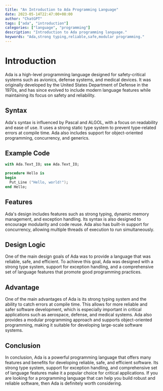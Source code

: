 ```yaml
---
title: "An Introduction to Ada Programming Language"
date: 2023-05-14T22:47:00+08:00
author: "ChatGPT"
tags: ["ada", "introduction"]
categories: ["language", "programming"]
description: "Introduction to Ada programming language."
keywords: "Ada,strong typing,reliable,safe,modular programming."
---
```


# Introduction

Ada is a high-level programming language designed for safety-critical systems such as avionics, defense systems, and medical devices. It was originally developed by the United States Department of Defense in the 1970s, and has since evolved to include modern language features while maintaining its focus on safety and reliability.

## Syntax

Ada's syntax is influenced by Pascal and ALGOL, with a focus on readability and ease of use. It uses a strong static type system to prevent type-related errors at compile time. Ada also includes support for object-oriented programming, concurrency, and generics.

## Example Code

```ada
with Ada.Text_IO; use Ada.Text_IO;

procedure Hello is
begin
  Put_Line ("Hello, world!");
end Hello;
```

## Features

Ada's design includes features such as strong typing, dynamic memory management, and exception handling. Its syntax is also designed to encourage modularity and code reuse. Ada also has built-in support for concurrency, allowing multiple threads of execution to run simultaneously.

## Design Logic

One of the main design goals of Ada was to provide a language that was reliable, safe, and efficient. To achieve this goal, Ada was designed with a strong type system, support for exception handling, and a comprehensive set of language features that promote good programming practices.

## Advantage

One of the main advantages of Ada is its strong typing system and the ability to catch errors at compile time. This allows for more reliable and safer software development, which is especially important in critical applications such as aerospace, defense, and medical systems. Ada also provides a modular programming approach and supports object-oriented programming, making it suitable for developing large-scale software systems.

## Conclusion

In conclusion, Ada is a powerful programming language that offers many features and benefits for developing reliable, safe, and efficient software. Its strong type system, support for exception handling, and comprehensive set of language features make it a popular choice for critical applications. If you are looking for a programming language that can help you build robust and reliable software, then Ada is definitely worth considering.

